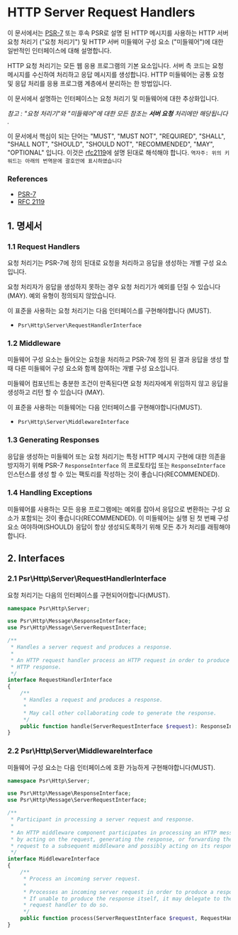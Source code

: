 HTTP Server Request Handlers
============================

이 문서에서는 [PSR-7][psr7] 또는 후속 PSR로 설명 된 HTTP 메시지를 사용하는 HTTP 서버 요청 처리기 ("요청 처리기") 및 HTTP 서버 미들웨어 구성 요소 ("미들웨어")에 대한 일반적인 인터페이스에 대해 설명합니다.

HTTP 요청 처리기는 모든 웹 응용 프로그램의 기본 요소입니다.
서버 측 코드는 요청 메시지를 수신하여 처리하고 응답 메시지를 생성합니다.
HTTP 미들웨어는 공통 요청 및 응답 처리를 응용 프로그램 계층에서 분리하는 한 방법입니다.

이 문서에서 설명하는 인터페이스는 요청 처리기 및 미들웨어에 대한 추상화입니다.

_참고 : "요청 처리기"와 "미들웨어"에 대한 모든 참조는 **서버 요청** 처리에만 해당됩니다 ._


이 문서에서 핵심이 되는 단어는 "MUST", "MUST NOT", "REQUIRED", "SHALL", "SHALL NOT", "SHOULD", "SHOULD NOT", "RECOMMENDED", "MAY", "OPTIONAL" 입니다. 
이것은 [rfc2119]에 설명 된대로 해석해야 합니다.
`역자주: 위의 키워드는 아래의 번역문에 괄호안에 표시하였습니다`

[psr7]: http://www.php-fig.org/psr/psr-7/
[rfc2119]: http://tools.ietf.org/html/rfc2119

### References

- [PSR-7][psr7]
- [RFC 2119][rfc2119]

## 1. 명세서

### 1.1 Request Handlers

요청 처리기는 PSR-7에 정의 된대로 요청을 처리하고 응답을 생성하는 개별 구성 요소입니다.

요청 처리자가 응답을 생성하지 못하는 경우 요청 처리기가 예외를 던질 수 있습니다 (MAY).
예외 유형이 정의되지 않았습니다.

이 표준을 사용하는 요청 처리기는 다음 인터페이스를 구현해야합니다 (MUST).

- `Psr\Http\Server\RequestHandlerInterface`

### 1.2 Middleware

미들웨어 구성 요소는 들어오는 요청을 처리하고 PSR-7에 정의 된 결과 응답을 생성 할 때 다른 미들웨어 구성 요소와 함께 참여하는 개별 구성 요소입니다.

미들웨어 컴포넌트는 충분한 조건이 만족된다면 요청 처리자에게 위임하지 않고 응답을 생성하고 리턴 할 수 있습니다 (MAY).

이 표준을 사용하는 미들웨어는 다음 인터페이스를 구현해야합니다(MUST).

- `Psr\Http\Server\MiddlewareInterface`

### 1.3 Generating Responses

응답을 생성하는 미들웨어 또는 요청 처리기는 특정 HTTP 메시지 구현에 대한 의존을 방지하기 위해 PSR-7 `ResponseInterface` 의 프로토타입 또는 `ResponseInterface` 인스턴스를 생성 할 수 있는 팩토리를 작성하는 것이 좋습니다(RECOMMENDED).

### 1.4 Handling Exceptions

미들웨어를 사용하는 모든 응용 프로그램에는 예외를 잡아서 응답으로 변환하는 구성 요소가 포함되는 것이 좋습니다(RECOMMENDED).
이 미들웨어는 실행 된 첫 번째 구성 요소 여야하며(SHOULD) 응답이 항상 생성되도록하기 위해 모든 추가 처리를 래핑해야합니다.

## 2. Interfaces

### 2.1 Psr\Http\Server\RequestHandlerInterface

요청 처리기는 다음의 인터페이스를 구현되어야합니다(MUST).

```php
namespace Psr\Http\Server;

use Psr\Http\Message\ResponseInterface;
use Psr\Http\Message\ServerRequestInterface;

/**
 * Handles a server request and produces a response.
 *
 * An HTTP request handler process an HTTP request in order to produce an
 * HTTP response.
 */
interface RequestHandlerInterface
{
    /**
     * Handles a request and produces a response.
     *
     * May call other collaborating code to generate the response.
     */
    public function handle(ServerRequestInterface $request): ResponseInterface;
}
```

### 2.2 Psr\Http\Server\MiddlewareInterface

미들웨어 구성 요소는 다음 인터페이스에 호환 가능하게 구현해야합니다(MUST).

```php
namespace Psr\Http\Server;

use Psr\Http\Message\ResponseInterface;
use Psr\Http\Message\ServerRequestInterface;

/**
 * Participant in processing a server request and response.
 *
 * An HTTP middleware component participates in processing an HTTP message:
 * by acting on the request, generating the response, or forwarding the
 * request to a subsequent middleware and possibly acting on its response.
 */
interface MiddlewareInterface
{
    /**
     * Process an incoming server request.
     *
     * Processes an incoming server request in order to produce a response.
     * If unable to produce the response itself, it may delegate to the provided
     * request handler to do so.
     */
    public function process(ServerRequestInterface $request, RequestHandlerInterface $handler): ResponseInterface;
}
```
